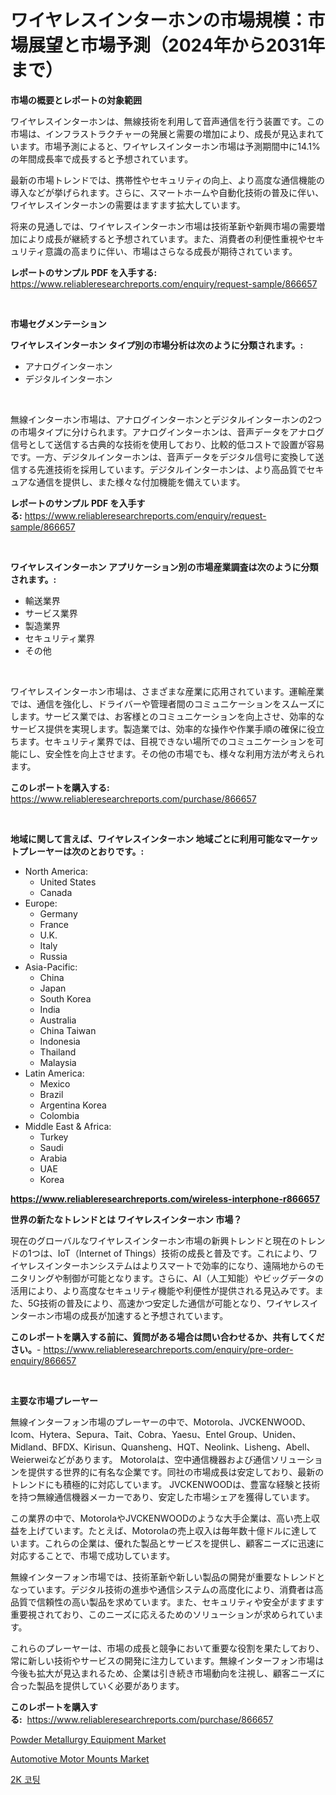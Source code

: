 <p><h1>ワイヤレスインターホンの市場規模：市場展望と市場予測（2024年から2031年まで）</h1></p><p><strong>市場の概要とレポートの対象範囲</strong></p>
<p><p>ワイヤレスインターホンは、無線技術を利用して音声通信を行う装置です。この市場は、インフラストラクチャーの発展と需要の増加により、成長が見込まれています。市場予測によると、ワイヤレスインターホン市場は予測期間中に14.1%の年間成長率で成長すると予想されています。</p><p>最新の市場トレンドでは、携帯性やセキュリティの向上、より高度な通信機能の導入などが挙げられます。さらに、スマートホームや自動化技術の普及に伴い、ワイヤレスインターホンの需要はますます拡大しています。</p><p>将来の見通しでは、ワイヤレスインターホン市場は技術革新や新興市場の需要増加により成長が継続すると予想されています。また、消費者の利便性重視やセキュリティ意識の高まりに伴い、市場はさらなる成長が期待されています。</p></p>
<p><strong>レポートのサンプル PDF を入手する:</strong> <a href="https://www.reliableresearchreports.com/enquiry/request-sample/866657">https://www.reliableresearchreports.com/enquiry/request-sample/866657</a></p>
<p>&nbsp;</p>
<p><strong>市場セグメンテーション</strong></p>
<p><strong>ワイヤレスインターホン タイプ別の市場分析は次のように分類されます。:</strong></p>
<p><ul><li>アナログインターホン</li><li>デジタルインターホン</li></ul></p>
<p>&nbsp;</p>
<p><p>無線インターホン市場は、アナログインターホンとデジタルインターホンの2つの市場タイプに分けられます。アナログインターホンは、音声データをアナログ信号として送信する古典的な技術を使用しており、比較的低コストで設置が容易です。一方、デジタルインターホンは、音声データをデジタル信号に変換して送信する先進技術を採用しています。デジタルインターホンは、より高品質でセキュアな通信を提供し、また様々な付加機能を備えています。</p></p>
<p><strong>レポートのサンプル PDF を入手する:</strong>&nbsp;<a href="https://www.reliableresearchreports.com/enquiry/request-sample/866657">https://www.reliableresearchreports.com/enquiry/request-sample/866657</a></p>
<p>&nbsp;</p>
<p><strong> ワイヤレスインターホン アプリケーション別の市場産業調査は次のように分類されます。:</strong></p>
<p><ul><li>輸送業界</li><li>サービス業界</li><li>製造業界</li><li>セキュリティ業界</li><li>その他</li></ul></p>
<p>&nbsp;</p>
<p><p>ワイヤレスインターホン市場は、さまざまな産業に応用されています。運輸産業では、通信を強化し、ドライバーや管理者間のコミュニケーションをスムーズにします。サービス業では、お客様とのコミュニケーションを向上させ、効率的なサービス提供を実現します。製造業では、効率的な操作や作業手順の確保に役立ちます。セキュリティ業界では、目視できない場所でのコミュニケーションを可能にし、安全性を向上させます。その他の市場でも、様々な利用方法が考えられます。</p></p>
<p><strong>このレポートを購入する:</strong>&nbsp; <a href="https://www.reliableresearchreports.com/purchase/866657">https://www.reliableresearchreports.com/purchase/866657</a></p>
<p>&nbsp;</p>
<p><strong>地域に関して言えば、ワイヤレスインターホン 地域ごとに利用可能なマーケットプレーヤーは次のとおりです。:</strong></p>
<p><ul>
    <li>
        North America:
        <ul>
            <li>United States</li>
            <li>Canada</li>
        </ul>
    </li>
    <li>
        Europe:
        <ul>
            <li>Germany</li>
            <li>France</li>
            <li>U.K.</li>
            <li>Italy</li>
            <li>Russia</li>
        </ul>
    </li>
    <li>
        Asia-Pacific:
        <ul>
            <li>China</li>
            <li>Japan</li>
            <li>South Korea</li>
            <li>India</li>
            <li>Australia</li>
            <li>China Taiwan</li>
            <li>Indonesia</li>
            <li>Thailand</li>
            <li>Malaysia</li>
        </ul>
    </li>
    <li>
        Latin America:
        <ul>
            <li>Mexico</li>
            <li>Brazil</li>
            <li>Argentina Korea</li>
            <li>Colombia</li>
        </ul>
    </li>
    <li>
        Middle East & Africa:
        <ul>
            <li>Turkey</li>
            <li>Saudi</li>
            <li>Arabia</li>
            <li>UAE</li>
            <li>Korea</li>
        </ul>
    </li>
    </ul></p>
<p><strong><a href="https://www.reliableresearchreports.com/wireless-interphone-r866657">https://www.reliableresearchreports.com/wireless-interphone-r866657</a></strong>&nbsp;</p>
<p><strong>世界の新たなトレンドとは ワイヤレスインターホン 市場？</strong></p>
<p><p>現在のグローバルなワイヤレスインターホン市場の新興トレンドと現在のトレンドの1つは、IoT（Internet of Things）技術の成長と普及です。これにより、ワイヤレスインターホンシステムはよりスマートで効率的になり、遠隔地からのモニタリングや制御が可能となります。さらに、AI（人工知能）やビッグデータの活用により、より高度なセキュリティ機能や利便性が提供される見込みです。また、5G技術の普及により、高速かつ安定した通信が可能となり、ワイヤレスインターホン市場の成長が加速すると予想されています。</p></p>
<p><strong>このレポートを購入する前に、質問がある場合は問い合わせるか、共有してください。</strong>- <a href="https://www.reliableresearchreports.com/enquiry/pre-order-enquiry/866657">https://www.reliableresearchreports.com/enquiry/pre-order-enquiry/866657</a></p>
<p>&nbsp;</p>
<p><strong>主要な市場プレーヤー</strong></p>
<p><p>無線インターフォン市場のプレーヤーの中で、Motorola、JVCKENWOOD、Icom、Hytera、Sepura、Tait、Cobra、Yaesu、Entel Group、Uniden、Midland、BFDX、Kirisun、Quansheng、HQT、Neolink、Lisheng、Abell、Weierweiなどがあります。 Motorolaは、空中通信機器および通信ソリューションを提供する世界的に有名な企業です。同社の市場成長は安定しており、最新のトレンドにも積極的に対応しています。 JVCKENWOODは、豊富な経験と技術を持つ無線通信機器メーカーであり、安定した市場シェアを獲得しています。</p><p>この業界の中で、MotorolaやJVCKENWOODのような大手企業は、高い売上収益を上げています。たとえば、Motorolaの売上収入は毎年数十億ドルに達しています。これらの企業は、優れた製品とサービスを提供し、顧客ニーズに迅速に対応することで、市場で成功しています。</p><p>無線インターフォン市場では、技術革新や新しい製品の開発が重要なトレンドとなっています。デジタル技術の進歩や通信システムの高度化により、消費者は高品質で信頼性の高い製品を求めています。また、セキュリティや安全がますます重要視されており、このニーズに応えるためのソリューションが求められています。</p><p>これらのプレーヤーは、市場の成長と競争において重要な役割を果たしており、常に新しい技術やサービスの開発に注力しています。無線インターフォン市場は今後も拡大が見込まれるため、企業は引き続き市場動向を注視し、顧客ニーズに合った製品を提供していく必要があります。</p></p>
<p><strong>このレポートを購入する:</strong>&nbsp;&nbsp;<a href="https://www.reliableresearchreports.com/purchase/866657">https://www.reliableresearchreports.com/purchase/866657</a></p>
<p><p><a href="https://github.com/nancykennedykellievqfqt2/Market-Research-Report-List-2/blob/main/powder-metallurgy-equipment-market.md">Powder Metallurgy Equipment Market</a></p><p><a href="https://github.com/NorbertYates/Market-Research-Report-List-4/blob/main/automotive-motor-mounts-market.md">Automotive Motor Mounts Market</a></p><p><a href="https://github.com/fernandotryO5lson96765/Market-Research-Report-List-1/blob/main/538301630664.md">2K 코팅</a></p></p>